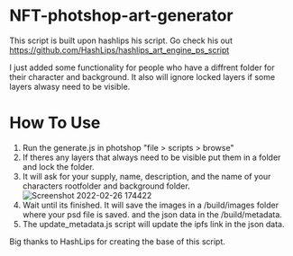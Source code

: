 # NFT-photshop-art-generator
This script is built upon hashlips his script. Go check his out https://github.com/HashLips/hashlips_art_engine_ps_script

I just added some functionality for people who have a diffrent folder for their character and background.
It also will ignore locked layers if some layers alwasy need to be visible.

# How To Use
1. Run the generate.js in photshop "file > scripts > browse"
2. If theres any layers that always need to be visible put them in a folder and lock the folder.
3. It will ask for your supply, name, description, and the name of your characters rootfolder and background folder.
![Screenshot 2022-02-26 174422](https://user-images.githubusercontent.com/27363998/155851451-17d950a4-a741-4c96-9bf4-066ba1e10917.png)
4. Wait until its finished. It will save the images in a /build/images folder where your psd file is saved. and the json data in the /build/metadata.
5. The update_metadata.js script will update the ipfs link in the json data.

Big thanks to HashLips for creating the base of this script. 


